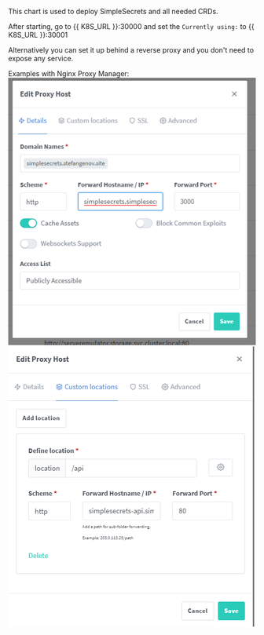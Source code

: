 This chart is used to deploy SimpleSecrets and all needed CRDs.

After starting, go to {{ K8S_URL }}:30000 and set the `Currently using:` to {{ K8S_URL }}:30001

Alternatively you can set it up behind a reverse proxy and you don't need to expose any service.

Examples with Nginx Proxy Manager:
![img.png](img.png)
![img_1.png](img_1.png)